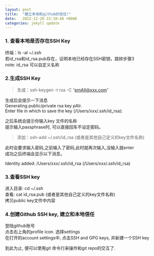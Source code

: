 ```yaml
---
layout: post
title:  "建立本地和github的信任!"
date:   2022-12-26 22:10:48 +0800
categories: jekyll update
---
```


### 1. 查看本地是否存在SSH Key
终端：ls -al ~/.ssh  
若id_rsa和id_rsa.pub存在，证明本地已经存在SSH密钥，跳转步骤3   
note: id_rsa 可以自定义名称    
### 2.生成SSH Key
> 生成：ssh-keygen -t rsa -C “emAIl@xxx.com”    

生成后会提示一下消息   
Generating public/private rsa key pAIr.   
Enter file in which to save the key (/Users/xxx/.ssh/id_rsa):   

之后系统会提示你输入key 文件的名称     
提示输入passphrase时, 可以直接回车不设定密码。 
> 添加：ssh-add ~/.ssh/id_rsa (或者是其他自己定义的key文件名称)    

此时会要求输入密码,之前输入了密码,此时就再次输入,没输入就enter   
成功之后终端会显示以下消息。  

Identity added: /Users/xxx/.ssh/id_rsa (/Users/xxx/.ssh/id_rsa)

### 3.查看SSH key
进入目录: cd ~/.ssh    
查看: cat id_rsa.pub (或者是其他自己定义的key文件名称)    
拷贝public key文件中内容

### 4.创建Github SSH key, 建立和本地信任
登陆github账号  
点击右上角的profile icon. 选择settings  
在打开的account settings中, 点击SSH and GPG keys, 并新建一个SSH key

到此为止, 便可以使用git 命令行来操作和git repo的交互了.

